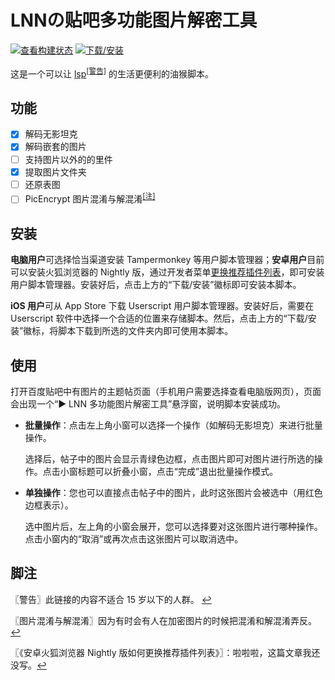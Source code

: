 # LNNの贴吧多功能图片解密工具

[![查看构建状态][workflow_badge]][workflow_link] [![下载/安装][download_badge]][download_link]

[workflow_badge]: https://img.shields.io/github/workflow/status/DGCK81LNN/lspmt/Build?label=%E6%9E%84%E5%BB%BA%E7%8A%B6%E6%80%81&logo=githubactions&logoColor=white
[workflow_link]: https://github.com/DGCK81LNN/lspmt/actions/workflows/build.yml
[download_badge]: https://img.shields.io/github/v/release/DGCK81LNN/lspmt?label=%E4%B8%8B%E8%BD%BD%2F%E5%AE%89%E8%A3%85&sort=semver
[download_link]: https://github.com/DGCK81LNN/lspmt/releases/latest/download/lspmultitool.user.js

这是一个可以让 [lsp]<sup id='a1'>[[警告]][f1]</sup> 的生活更便利的油猴脚本。

[lsp]: https://zh.moegirl.org.cn/Lsp "萌娘百科条目：lsp"
[f1]: #f1 "不适合 15 岁以下的人群"

## 功能

- [X] 解码无影坦克
- [X] 解码嵌套的图片
- [ ] 支持图片以外的的里件
- [X] 提取图片文件夹
- [ ] 还原表图
- [ ] PicEncrypt 图片混淆与解混淆<sup id='a2'>[[注]](#f2)</sup>

## 安装

**电脑用户**可选择恰当渠道安装 Tampermonkey 等用户脚本管理器；**安卓用户**目前可以安装火狐浏览器的 Nightly 版，通过开发者菜单<span id='a3'>[更换推荐插件列表][f3]</span>，即可安装用户脚本管理器。安装好后，点击上方的“下载/安装”徽标即可安装本脚本。

**iOS 用户**可从 App Store 下载 Userscript 用户脚本管理器。安装好后，需要在 Userscript 软件中选择一个合适的位置来存储脚本。然后，点击上方的“下载/安装”徽标，将脚本下载到所选的文件夹内即可使用本脚本。

[f3]: #f3 "LNN 的博客：安卓火狐浏览器 Nightly 版如何更换推荐插件列表"

## 使用

打开百度贴吧中有图片的主题帖页面（手机用户需要选择查看电脑版网页），页面会出现一个“▶ LNN 多功能图片解密工具”悬浮窗，说明脚本安装成功。

  * **批量操作**：点击左上角小窗可以选择一个操作（如解码无影坦克）来进行批量操作。

    选择后，帖子中的图片会显示青绿色边框，点击图片即可对图片进行所选的操作。点击小窗标题可以折叠小窗，点击“完成”退出批量操作模式。

  * **单独操作**：您也可以直接点击帖子中的图片，此时这张图片会被选中（用红色边框表示）。

    选中图片后，左上角的小窗会展开，您可以选择要对这张图片进行哪种操作。点击小窗内的“取消”或再次点击这张图片可以取消选中。

## 脚注

<span id='f1'>〖警告〗</span>此链接的内容不适合 15 岁以下的人群。 [↩](#a1)

<span id='f2'>〖图片混淆与解混淆〗</span>因为有时会有人在加密图片的时候把混淆和解混淆弄反。 [↩](#a2)

<span id='f3'>〖《安卓火狐浏览器 Nightly 版如何更换推荐插件列表》〗</span>：啦啦啦，这篇文章我还没写。[↩](#a3)
